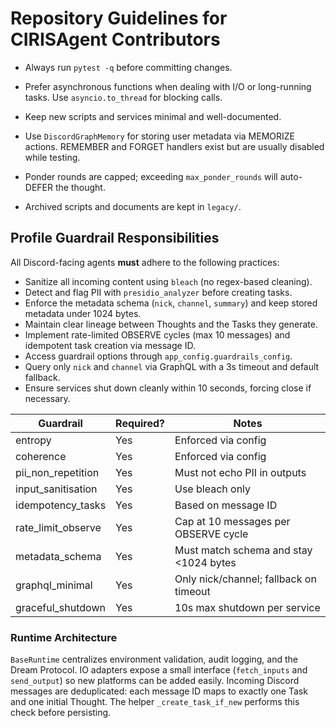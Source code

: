 # Repository Guidelines for CIRISAgent Contributors

- Always run `pytest -q` before committing changes.
- Prefer asynchronous functions when dealing with I/O or long-running tasks. Use `asyncio.to_thread` for blocking calls.
- Keep new scripts and services minimal and well-documented.

- Use `DiscordGraphMemory` for storing user metadata via MEMORIZE actions. REMEMBER and FORGET handlers exist but are usually disabled while testing.
- Ponder rounds are capped; exceeding `max_ponder_rounds` will auto-DEFER the thought.
- Archived scripts and documents are kept in `legacy/`.

## Profile Guardrail Responsibilities

All Discord-facing agents **must** adhere to the following practices:

- Sanitize all incoming content using `bleach` (no regex-based cleaning).
- Detect and flag PII with `presidio_analyzer` before creating tasks.
- Enforce the metadata schema (`nick`, `channel`, `summary`) and keep stored metadata under 1024 bytes.
- Maintain clear lineage between Thoughts and the Tasks they generate.
- Implement rate-limited OBSERVE cycles (max 10 messages) and idempotent task creation via message ID.
- Access guardrail options through `app_config.guardrails_config`.
- Query only `nick` and `channel` via GraphQL with a 3s timeout and default fallback.
- Ensure services shut down cleanly within 10 seconds, forcing close if necessary.

| Guardrail              | Required? | Notes                                                         |
|------------------------|-----------|---------------------------------------------------------------|
| entropy                | Yes       | Enforced via config                                          |
| coherence              | Yes       | Enforced via config                                          |
| pii_non_repetition     | Yes       | Must not echo PII in outputs                                 |
| input_sanitisation     | Yes       | Use bleach only                                              |
| idempotency_tasks      | Yes       | Based on message ID                                          |
| rate_limit_observe     | Yes       | Cap at 10 messages per OBSERVE cycle                         |
| metadata_schema        | Yes       | Must match schema and stay <1024 bytes                       |
| graphql_minimal        | Yes       | Only nick/channel; fallback on timeout                       |
| graceful_shutdown      | Yes       | 10s max shutdown per service                                 |

### Runtime Architecture

`BaseRuntime` centralizes environment validation, audit logging, and the Dream Protocol. IO adapters expose a small interface (`fetch_inputs` and `send_output`) so new platforms can be added easily. Incoming Discord messages are deduplicated: each message ID maps to exactly one Task and one initial Thought. The helper `_create_task_if_new` performs this check before persisting.
